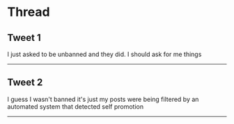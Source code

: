 # Thread

## Tweet 1

I just asked to be unbanned and they did. I should ask for me things

---

## Tweet 2

I guess I wasn't banned it's just my posts were being filtered by an automated system that detected self promotion

---

